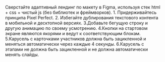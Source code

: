 Сверстайте адаптивный лендинг по макету в Figma, используя стек html + css + чистый js (без библиотек и фреймворков). 1. Придерживайтесь принципа Pixel Perfect. 2. Избегайте дублирования текстового контента в мобильной и десктопной версиях.
3.Добавьте бегущую строку и другую анимацию по своему усмотрению.
4.Кнопки на стартовом экране являются якорями и ведут к соответствующим блокам.
5.Карусель с карточками участников должна быть зацикленной и меняться автоматически через каждые 4 секунды.
6.Карусель с этапами не должна быть зацикленной и не должна автоматически менять слайды.
